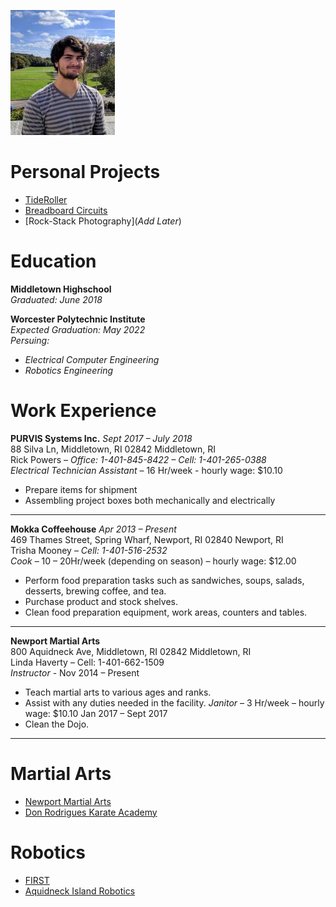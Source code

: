 ![Picture of me](seniorpicsmall.jpg)  

# **Personal Projects**
- [TideRoller](TideRoller.md)
- [Breadboard Circuits](BreadBoard.md)
- [Rock-Stack Photography](_Add Later_)

# **Education**  
**Middletown Highschool**  
_Graduated: June 2018_

**Worcester Polytechnic Institute**  
_Expected Graduation: May 2022_  
_Persuing:_   
  - _Electrical Computer Engineering_  
  - _Robotics Engineering_

# **Work Experience**
**PURVIS Systems Inc.**    _Sept 2017 – July 2018_  
88 Silva Ln, Middletown, RI 02842 Middletown, RI  
Rick Powers – _Office: 1-401-845-8422 – Cell: 1-401-265-0388_  
_Electrical Technician Assistant_ – 16 Hr/week - hourly wage: $10.10  
  - Prepare items for shipment
  - Assembling project boxes both mechanically and electrically

___

**Mokka Coffeehouse**   _Apr 2013 – Present_  
469 Thames Street, Spring Wharf, Newport, RI 02840 Newport, RI    
Trisha Mooney – _Cell: 1-401-516-2532_    
_Cook_ – 10 – 20Hr/week (depending on season) – hourly wage: $12.00 
  - Perform food preparation tasks such as sandwiches, soups, salads, desserts, brewing coffee, and tea.
  - Purchase product and stock shelves.
  - Clean food preparation equipment, work areas, counters and tables.

___

**Newport Martial Arts**  
800 Aquidneck Ave, Middletown, RI 02842 Middletown, RI  
Linda Haverty – Cell: 1-401-662-1509  
_Instructor_ - Nov 2014 – Present
  - Teach martial arts to various ages and ranks.
  - Assist with any duties needed in the facility.
_Janitor_ – 3 Hr/week – hourly wage: $10.10 Jan 2017 – Sept 2017
  - Clean the Dojo.

___

# **Martial Arts**
- [Newport Martial Arts](https://newportmartialarts.com/)
- [Don Rodrigues Karate Academy](http://www.donrodrigueskarateacademy.com/)

# **Robotics**
- [FIRST](https://www.firstinspires.org/)
- [Aquidneck Island Robotics](https://aquidneckislandrobotics.wildapricot.org/)
